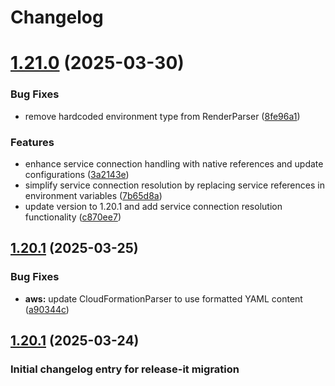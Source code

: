 # Changelog

# [1.21.0](https://github.com/deploystackio/docker-to-iac/compare/v1.20.1...v1.21.0) (2025-03-30)


### Bug Fixes

* remove hardcoded environment type from RenderParser ([8fe96a1](https://github.com/deploystackio/docker-to-iac/commit/8fe96a10e427ff09929f558b5a191b0beb4624cb))


### Features

* enhance service connection handling with native references and update configurations ([3a2143e](https://github.com/deploystackio/docker-to-iac/commit/3a2143ed9c3a43a164b772947dc16db85ade478c))
* simplify service connection resolution by replacing service references in environment variables ([7b65d8a](https://github.com/deploystackio/docker-to-iac/commit/7b65d8a35c4956ed37726ec15046487203492734))
* update version to 1.20.1 and add service connection resolution functionality ([c870ee7](https://github.com/deploystackio/docker-to-iac/commit/c870ee76c2f5f91d2e151e73948f0b89bc5a211e))

## [1.20.1](https://github.com/deploystackio/docker-to-iac/compare/v1.20.0...v1.20.1) (2025-03-25)


### Bug Fixes

* **aws:** update CloudFormationParser to use formatted YAML content ([a90344c](https://github.com/deploystackio/docker-to-iac/commit/a90344ce5b721ac8aaeb340730a848cc0033df2a))

## [1.20.1](https://github.com/deploystackio/docker-to-iac/compare/v1.20.0...v1.20.1) (2025-03-24)

### Initial changelog entry for release-it migration
